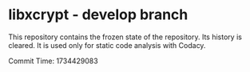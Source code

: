 # libxcrypt - develop branch

This repository contains the frozen state of the repository.
Its history is cleared. It is used only for static code
analysis with Codacy.

Commit Time: 1734429083